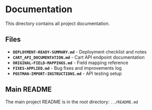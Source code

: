 # Documentation

This directory contains all project documentation.

## Files

- **`DEPLOYMENT-READY-SUMMARY.md`** - Deployment checklist and notes
- **`CART_API_DOCUMENTATION.md`** - Cart API endpoint documentation  
- **`ORIGINAL-FIELD-MAPPINGS.md`** - Field mapping reference
- **`FIXES-APPLIED.md`** - Bug fixes and improvements log
- **`POSTMAN-IMPORT-INSTRUCTIONS.md`** - API testing setup

## Main README

The main project README is in the root directory: `../README.md`
